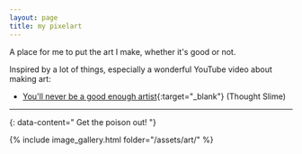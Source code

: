 ```yaml
---
layout: page
title: my pixelart
---
```


A place for me to put the art I make, whether it's good or not.

Inspired by a lot of things, especially a wonderful YouTube video about making art:
- [You'll never be a good enough artist](https://youtu.be/bEIkC12aNVs?si=n64Q_k791Jwe3CQT){:target="_blank"} (Thought Slime)

---
{: data-content=" Get the poison out! "}

{% include image_gallery.html folder="/assets/art/" %}
